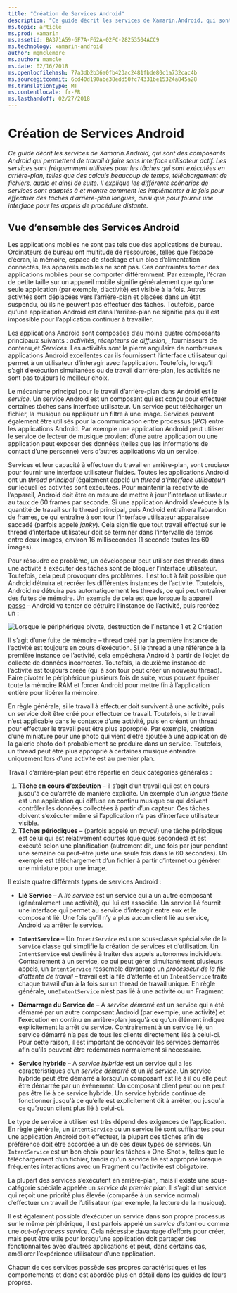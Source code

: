 ```yaml
---
title: "Création de Services Android"
description: "Ce guide décrit les services de Xamarin.Android, qui sont des composants Android qui permettent de travail à faire sans interface utilisateur actif. Les services sont fréquemment utilisées pour les tâches qui sont exécutées en arrière-plan, telles que des calculs beaucoup de temps, téléchargement de fichiers, audio et ainsi de suite. Il explique les différents scénarios de services sont adaptés à et montre comment les implémenter à la fois pour effectuer des tâches d’arrière-plan longues, ainsi que pour fournir une interface pour les appels de procédure distante."
ms.topic: article
ms.prod: xamarin
ms.assetid: BA371A59-6F7A-F62A-02FC-28253504ACC9
ms.technology: xamarin-android
author: mgmclemore
ms.author: mamcle
ms.date: 02/16/2018
ms.openlocfilehash: 77a3db2b36a0fb423ac2481fbde80c1a732cac4b
ms.sourcegitcommit: 6cd40d190abe38edd50fc74331be15324a845a28
ms.translationtype: MT
ms.contentlocale: fr-FR
ms.lasthandoff: 02/27/2018
---
```

# <a name="creating-android-services"></a>Création de Services Android

_Ce guide décrit les services de Xamarin.Android, qui sont des composants Android qui permettent de travail à faire sans interface utilisateur actif. Les services sont fréquemment utilisées pour les tâches qui sont exécutées en arrière-plan, telles que des calculs beaucoup de temps, téléchargement de fichiers, audio et ainsi de suite. Il explique les différents scénarios de services sont adaptés à et montre comment les implémenter à la fois pour effectuer des tâches d’arrière-plan longues, ainsi que pour fournir une interface pour les appels de procédure distante._

## <a name="android-services-overview"></a>Vue d’ensemble des Services Android

Les applications mobiles ne sont pas tels que des applications de bureau. Ordinateurs de bureau ont multitude de ressources, telles que l’espace d’écran, la mémoire, espace de stockage et un bloc d’alimentation connectés, les appareils mobiles ne sont pas. Ces contraintes forcer des applications mobiles pour se comporter différemment. Par exemple, l’écran de petite taille sur un appareil mobile signifie généralement que qu’une seule application (par exemple, d’activité) est visible à la fois. Autres activités sont déplacées vers l’arrière-plan et placées dans un état suspendu, où ils ne peuvent pas effectuer des tâches. Toutefois, parce qu’une application Android est dans l’arrière-plan ne signifie pas qu’il est impossible pour l’application continuer à travailler. 

Les applications Android sont composées d’au moins quatre composants principaux suivants : _activités_, _récepteurs de diffusion_, _fournisseurs de contenu_et _Services_. Les activités sont la pierre angulaire de nombreuses applications Android excellentes car ils fournissent l’interface utilisateur qui permet à un utilisateur d’interagir avec l’application. Toutefois, lorsqu’il s’agit d’exécution simultanées ou de travail d’arrière-plan, les activités ne sont pas toujours le meilleur choix.
 
Le mécanisme principal pour le travail d’arrière-plan dans Android est le _service_. Un service Android est un composant qui est conçu pour effectuer certaines tâches sans interface utilisateur. Un service peut télécharger un fichier, la musique ou appliquer un filtre à une image. Services peuvent également être utilisés pour la communication entre processus (_IPC_) entre les applications Android. Par exemple une application Android peut utiliser le service de lecteur de musique provient d’une autre application ou une application peut exposer des données (telles que les informations de contact d’une personne) vers d’autres applications via un service. 

Services et leur capacité à effectuer du travail en arrière-plan, sont cruciaux pour fournir une interface utilisateur fluides. Toutes les applications Android ont un _thread principal_ (également appelé un _thread d’interface utilisateur_) sur lequel les activités sont exécutées. Pour maintenir la réactivité de l’appareil, Android doit être en mesure de mettre à jour l’interface utilisateur au taux de 60 frames par seconde. Si une application Android s’exécute à la quantité de travail sur le thread principal, puis Android entraînera l’abandon de frames, ce qui entraîne à son tour l’interface utilisateur apparaisse saccadé (parfois appelé _janky_). Cela signifie que tout travail effectué sur le thread d’interface utilisateur doit se terminer dans l’intervalle de temps entre deux images, environ 16 millisecondes (1 seconde toutes les 60 images). 

Pour résoudre ce problème, un développeur peut utiliser des threads dans une activité à exécuter des tâches sont de bloquer l’interface utilisateur. Toutefois, cela peut provoquer des problèmes. Il est tout à fait possible que Android détruira et recréer les différentes instances de l’activité. Toutefois, Android ne détruira pas automatiquement les threads, ce qui peut entraîner des fuites de mémoire. Un exemple de cela est que lorsque la [appareil passe](~/android/app-fundamentals/handling-rotation.md) &ndash; Android va tenter de détruire l’instance de l’activité, puis recréez un :

![Lorsque le périphérique pivote, destruction de l’instance 1 et 2 Création](images/image-01.png)

Il s’agit d’une fuite de mémoire &ndash; thread créé par la première instance de l’activité est toujours en cours d’exécution. Si le thread a une référence à la première instance de l’activité, cela empêchera Android à partir de l’objet de collecte de données incorrectes. Toutefois, la deuxième instance de l’activité est toujours créée (qui à son tour peut créer un nouveau thread). Faire pivoter le périphérique plusieurs fois de suite, vous pouvez épuiser toute la mémoire RAM et forcer Android pour mettre fin à l’application entière pour libérer la mémoire.

En règle générale, si le travail à effectuer doit survivent à une activité, puis un service doit être créé pour effectuer ce travail. Toutefois, si le travail n’est applicable dans le contexte d’une activité, puis en créant un thread pour effectuer le travail peut être plus approprié. Par exemple, création d’une miniature pour une photo qui vient d’être ajoutée à une application de la galerie photo doit probablement se produire dans un service. Toutefois, un thread peut être plus approprié à certaines musique entendre uniquement lors d’une activité est au premier plan.

Travail d’arrière-plan peut être répartie en deux catégories générales :

1. **Tâche en cours d’exécution** &ndash; il s’agit d’un travail qui est en cours jusqu'à ce qu’arrêté de manière explicite. Un exemple d’un _longue tâche_ est une application qui diffuse en continu musique ou qui doivent contrôler les données collectées à partir d’un capteur. Ces tâches doivent s’exécuter même si l’application n’a pas d’interface utilisateur visible.
2. **Tâches périodiques** &ndash; (parfois appelé un _travail_) une tâche périodique est celui qui est relativement courtes (quelques secondes) et est exécuté selon une planification (autrement dit, une fois par jour pendant une semaine ou peut-être juste une seule fois dans le 60 secondes). Un exemple est téléchargement d’un fichier à partir d’internet ou générer une miniature pour une image.

Il existe quatre différents types de services Android :

* **Lié Service** &ndash; A _lié service_ est un service qui a un autre composant (généralement une activité), qui lui est associée. Un service lié fournit une interface qui permet au service d’interagir entre eux et le composant lié. Une fois qu’il n’y a plus aucun client lié au service, Android va arrêter le service.

* **`IntentService`** &ndash; Un  _`IntentService`_  est une sous-classe spécialisée de la `Service` classe qui simplifie la création de services et d’utilisation. Un `IntentService` est destinée à traiter des appels autonomes individuels. Contrairement à un service, ce qui peut gérer simultanément plusieurs appels, un `IntentService` ressemble davantage un _processeur de la file d’attente de travail_ &ndash; travail est la file d’attente et un `IntentService` traite chaque travail d’un à la fois sur un thread de travail unique. En règle générale, une`IntentService` n’est pas lié à une activité ou un Fragment. 

* **Démarrage du Service de** &ndash; A _service démarré_ est un service qui a été démarré par un autre composant Android (par exemple, une activité) et l’exécution en continu en arrière-plan jusqu'à ce qu’un élément indique explicitement la arrêt du service. Contrairement à un service lié, un service démarré n’a pas de tous les clients directement liés à celui-ci. Pour cette raison, il est important de concevoir les services démarrés afin qu’ils peuvent être redémarrés normalement si nécessaire.

* **Service hybride** &ndash; A _service hybride_ est un service qui a les caractéristiques d’un _service démarré_ et un _lié service_. Un service hybride peut être démarré à lorsqu’un composant est lié à il ou elle peut être démarrée par un événement. Un composant client peut ou ne peut pas être lié à ce service hybride. Un service hybride continue de fonctionner jusqu'à ce qu’elle est explicitement dit à arrêter, ou jusqu'à ce qu’aucun client plus lié à celui-ci.

Le type de service à utiliser est très dépend des exigences de l’application. En règle générale, un `IntentService` ou un service lié sont suffisantes pour une application Android doit effectuer, la plupart des tâches afin de préférence doit être accordée à un de ces deux types de services. Un `IntentService` est un bon choix pour les tâches « One-Shot », telles que le téléchargement d’un fichier, tandis qu’un service lié est approprié lorsque fréquentes interactions avec un Fragment ou l’activité est obligatoire. 

La plupart des services s’exécutent en arrière-plan, mais il existe une sous-catégorie spéciale appelée un _service de premier plan_. Il s’agit d’un service qui reçoit une priorité plus élevée (comparée à un service normal) d’effectuer un travail de l’utilisateur (par exemple, la lecture de la musique). 

Il est également possible d’exécuter un service dans son propre processus sur le même périphérique, il est parfois appelé un _service distant_ ou comme une _out-of-process service_. Cela nécessite davantage d’efforts pour créer, mais peut être utile pour lorsqu’une application doit partager des fonctionnalités avec d’autres applications et peut, dans certains cas, améliorer l’expérience utilisateur d’une application. 

Chacun de ces services possède ses propres caractéristiques et les comportements et donc est abordée plus en détail dans les guides de leurs propres.
